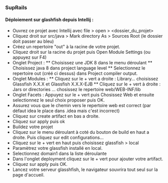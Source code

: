 ### SupRails 

#### Déploiement sur glashfish depuis Intellij :

* Ouvrez ce projet avec Intellij avec file > open > <dossier_du_projet>
* Cliquez droit sur src/java > Mark directory As > Sources Root (le dossier doit passer au bleu)
* Créez un repertoire "out" à la racine de votre projet.
* Cliquez droit sur la racine du projet puis Open Module Settings (ou appuyez sur F4)
* Onglet Project : 
    ** Choisissez une JDK 8 dans le menu déroulant
    ** Choisissez java 8 dans project language level
    ** Selectionnez le repertoire out (créé ci dessus) dans Project compiler output.
* Onglet Modules :
    ** Cliquez sur le + vert a droite : Library... choisissez Glassfish X.X.X et Glassfish X.X.X-EJB
    ** Cliquez sur le + vert à droite : Jars or directories ... chosissez le repertoire web/WEB-INF/lib
* Onglet Facets : Appuyez sur le + vert puis Chosissez Web et ensuite selectionnez le seul choix proposer puis OK.
* Assurez vous que le chemin vers le repertoire web est correct (par défaut idea le place dans .idea mais c'est incorrect)
* Cliquez sur create artifact en bas a droite.
* Cliquez sur apply puis ok
* Buildez votre projet
* Cliquez sur le menu déroulant à coté du bouton de build en haut a droite. Puis cliquez sur edit configurations...
* Cliquez sur le + vert en haut puis choisissez glassfish > local
* Paramètrez votre glassfish installé en local.
* Selectionnez domain1 dans la liste déroulante
* Dans l'onglet deployment cliquez sur le + vert pour ajouter votre artifact.
* Cliquez sur apply puis OK.
* Lancez votre serveur glasshfish, le navigateur souvrira tout seul sur la page d'accueil.


